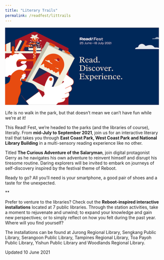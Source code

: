 ```yaml
---
title: "Literary Trails"
permalink: /readfest/littrails
---
```


![banner RF](\images\RF_Inner.png)



Life is no walk in the park, but that doesn’t mean we can’t have fun while we’re at it! 

This Read! Fest, we’re headed to the parks (and the libraries of course), literally. From **mid-July to September 2021**, join us for an interactive literary trail that takes you through **East Coast Park, West Coast Park and National Library Building** in a multi-sensory reading experience like no other. 

Titled **The Curious Adventure of the Salaryman**, join digital protagonist Gerry as he navigates his own adventure to reinvent himself and disrupt his tiresome routine. Daring explorers will be invited to embark on journeys of self-discovery inspired by the festival theme of Reboot. 

Ready to go? All you’ll need is your smartphone, a good pair of shoes and a taste for the unexpected. 

 

**

 

Prefer to venture to the libraries? Check out the **Reboot-inspired interactive installations** located at 7 public libraries. Through the station activities, take a moment to rejuvenate and unwind; to expand your knowledge and gain new perspectives; or to simply reflect on how you felt during the past year. Where will you find yourself? 

The installations can be found at Jurong Regional Library, Sengkang Public Library, Serangoon Public Library, Tampines Regional Library, Toa Payoh Public Library, Yishun Public Library and Woodlands Regional Library.

 



Updated 10 June 2021

